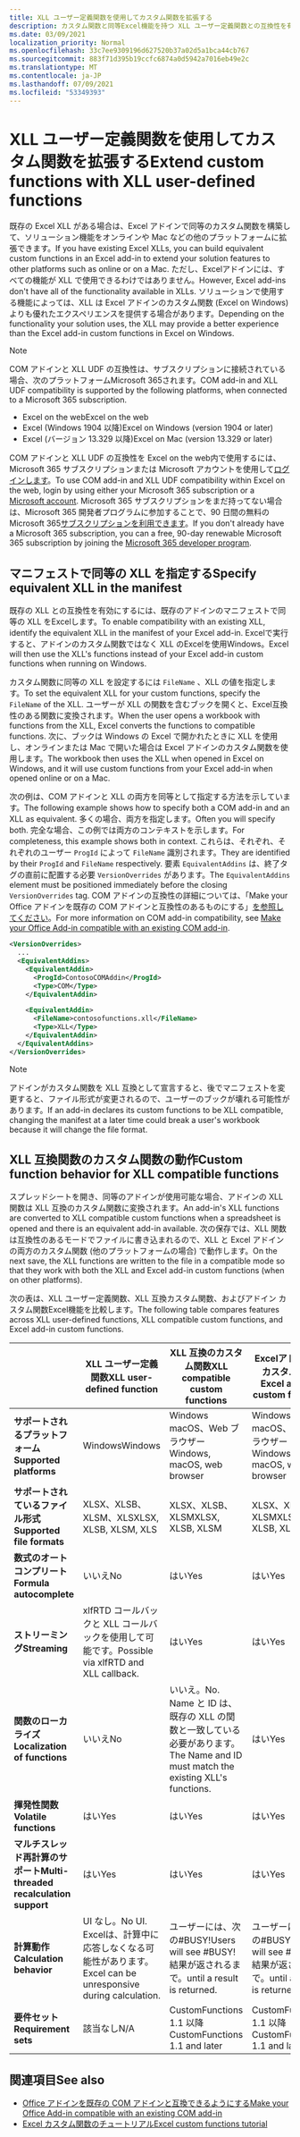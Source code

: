 ```yaml
---
title: XLL ユーザー定義関数を使用してカスタム関数を拡張する
description: カスタム関数と同等Excel機能を持つ XLL ユーザー定義関数との互換性を有効にする
ms.date: 03/09/2021
localization_priority: Normal
ms.openlocfilehash: 33c7ee9309196d627520b37a02d5a1bca44cb767
ms.sourcegitcommit: 883f71d395b19ccfc6874a0d5942a7016eb49e2c
ms.translationtype: MT
ms.contentlocale: ja-JP
ms.lasthandoff: 07/09/2021
ms.locfileid: "53349393"
---
```

# <a name="extend-custom-functions-with-xll-user-defined-functions"></a><span data-ttu-id="bca2a-103">XLL ユーザー定義関数を使用してカスタム関数を拡張する</span><span class="sxs-lookup"><span data-stu-id="bca2a-103">Extend custom functions with XLL user-defined functions</span></span>

<span data-ttu-id="bca2a-104">既存の Excel XLL がある場合は、Excel アドインで同等のカスタム関数を構築して、ソリューション機能をオンラインや Mac などの他のプラットフォームに拡張できます。</span><span class="sxs-lookup"><span data-stu-id="bca2a-104">If you have existing Excel XLLs, you can build equivalent custom functions in an Excel add-in to extend your solution features to other platforms such as online or on a Mac.</span></span> <span data-ttu-id="bca2a-105">ただし、Excelアドインには、すべての機能が XLL で使用できるわけではありません。</span><span class="sxs-lookup"><span data-stu-id="bca2a-105">However, Excel add-ins don't have all of the functionality available in XLLs.</span></span> <span data-ttu-id="bca2a-106">ソリューションで使用する機能によっては、XLL は Excel アドインのカスタム関数 (Excel on Windows) よりも優れたエクスペリエンスを提供する場合があります。</span><span class="sxs-lookup"><span data-stu-id="bca2a-106">Depending on the functionality your solution uses, the XLL may provide a better experience than the Excel add-in custom functions in Excel on Windows.</span></span>

> [!NOTE]
> <span data-ttu-id="bca2a-107">COM アドインと XLL UDF の互換性は、サブスクリプションに接続されている場合、次のプラットフォームMicrosoft 365されます。</span><span class="sxs-lookup"><span data-stu-id="bca2a-107">COM add-in and XLL UDF compatibility is supported by the following platforms, when connected to a Microsoft 365 subscription.</span></span>
>
> - <span data-ttu-id="bca2a-108">Excel on the web</span><span class="sxs-lookup"><span data-stu-id="bca2a-108">Excel on the web</span></span>
> - <span data-ttu-id="bca2a-109">Excel (Windows 1904 以降)</span><span class="sxs-lookup"><span data-stu-id="bca2a-109">Excel on Windows (version 1904 or later)</span></span>
> - <span data-ttu-id="bca2a-110">Excel (バージョン 13.329 以降)</span><span class="sxs-lookup"><span data-stu-id="bca2a-110">Excel on Mac (version 13.329 or later)</span></span>
>
> <span data-ttu-id="bca2a-111">COM アドインと XLL UDF の互換性を Excel on the web内で使用するには、Microsoft 365 サブスクリプションまたは Microsoft アカウントを使用して[ログインします](https://account.microsoft.com/account)。</span><span class="sxs-lookup"><span data-stu-id="bca2a-111">To use COM add-in and XLL UDF compatibility within Excel on the web, login by using either your Microsoft 365 subscription or a [Microsoft account](https://account.microsoft.com/account).</span></span> <span data-ttu-id="bca2a-112">Microsoft 365 サブスクリプションをまだ持ってない場合は、Microsoft 365 開発者プログラムに参加することで、90 日間の無料のMicrosoft 365[サブスクリプションを利用できます](https://developer.microsoft.com/office/dev-program)。</span><span class="sxs-lookup"><span data-stu-id="bca2a-112">If you don't already have a Microsoft 365 subscription, you can a free, 90-day renewable Microsoft 365 subscription by joining the [Microsoft 365 developer program](https://developer.microsoft.com/office/dev-program).</span></span>

## <a name="specify-equivalent-xll-in-the-manifest"></a><span data-ttu-id="bca2a-113">マニフェストで同等の XLL を指定する</span><span class="sxs-lookup"><span data-stu-id="bca2a-113">Specify equivalent XLL in the manifest</span></span>

<span data-ttu-id="bca2a-114">既存の XLL との互換性を有効にするには、既存のアドインのマニフェストで同等の XLL をExcelします。</span><span class="sxs-lookup"><span data-stu-id="bca2a-114">To enable compatibility with an existing XLL, identify the equivalent XLL in the manifest of your Excel add-in.</span></span> <span data-ttu-id="bca2a-115">Excelで実行すると、アドインのカスタム関数ではなく XLL のExcelを使用Windows。</span><span class="sxs-lookup"><span data-stu-id="bca2a-115">Excel will then use the XLL's functions instead of your Excel add-in custom functions when running on Windows.</span></span>

<span data-ttu-id="bca2a-116">カスタム関数に同等の XLL を設定するには `FileName` 、XLL の値を指定します。</span><span class="sxs-lookup"><span data-stu-id="bca2a-116">To set the equivalent XLL for your custom functions, specify the `FileName` of the XLL.</span></span> <span data-ttu-id="bca2a-117">ユーザーが XLL の関数を含むブックを開くと、Excel互換性のある関数に変換されます。</span><span class="sxs-lookup"><span data-stu-id="bca2a-117">When the user opens a workbook with functions from the XLL, Excel converts the functions to compatible functions.</span></span> <span data-ttu-id="bca2a-118">次に、ブックは Windows の Excel で開かれたときに XLL を使用し、オンラインまたは Mac で開いた場合は Excel アドインのカスタム関数を使用します。</span><span class="sxs-lookup"><span data-stu-id="bca2a-118">The workbook then uses the XLL when opened in Excel on Windows, and it will use custom functions from your Excel add-in when opened online or on a Mac.</span></span>

<span data-ttu-id="bca2a-119">次の例は、COM アドインと XLL の両方を同等として指定する方法を示しています。</span><span class="sxs-lookup"><span data-stu-id="bca2a-119">The following example shows how to specify both a COM add-in and an XLL as equivalent.</span></span> <span data-ttu-id="bca2a-120">多くの場合、両方を指定します。</span><span class="sxs-lookup"><span data-stu-id="bca2a-120">Often you will specify both.</span></span> <span data-ttu-id="bca2a-121">完全な場合、この例では両方のコンテキストを示します。</span><span class="sxs-lookup"><span data-stu-id="bca2a-121">For completeness, this example shows both in context.</span></span> <span data-ttu-id="bca2a-122">これらは、それぞれ、それぞれのユーザー `ProgId` によって `FileName` 識別されます。</span><span class="sxs-lookup"><span data-stu-id="bca2a-122">They are identified by their `ProgId` and `FileName` respectively.</span></span> <span data-ttu-id="bca2a-123">要素 `EquivalentAddins` は、終了タグの直前に配置する必要 `VersionOverrides` があります。</span><span class="sxs-lookup"><span data-stu-id="bca2a-123">The `EquivalentAddins` element must be positioned immediately before the closing `VersionOverrides` tag.</span></span> <span data-ttu-id="bca2a-124">COM アドインの互換性の詳細については、「Make your Office アドインを既存の COM アドインと互換性のあるものにする」[を参照してください](../develop/make-office-add-in-compatible-with-existing-com-add-in.md)。</span><span class="sxs-lookup"><span data-stu-id="bca2a-124">For more information on COM add-in compatibility, see [Make your Office Add-in compatible with an existing COM add-in](../develop/make-office-add-in-compatible-with-existing-com-add-in.md).</span></span>

```xml
<VersionOverrides>
  ...
  <EquivalentAddins>
    <EquivalentAddin>
      <ProgId>ContosoCOMAddin</ProgId>
      <Type>COM</Type>
    </EquivalentAddin>

    <EquivalentAddin>
      <FileName>contosofunctions.xll</FileName>
      <Type>XLL</Type>
    </EquivalentAddin>
  </EquivalentAddins>
</VersionOverrides>
```

> [!NOTE]
> <span data-ttu-id="bca2a-125">アドインがカスタム関数を XLL 互換として宣言すると、後でマニフェストを変更すると、ファイル形式が変更されるので、ユーザーのブックが壊れる可能性があります。</span><span class="sxs-lookup"><span data-stu-id="bca2a-125">If an add-in declares its custom functions to be XLL compatible, changing the manifest at a later time could break a user's workbook because it will change the file format.</span></span>

## <a name="custom-function-behavior-for-xll-compatible-functions"></a><span data-ttu-id="bca2a-126">XLL 互換関数のカスタム関数の動作</span><span class="sxs-lookup"><span data-stu-id="bca2a-126">Custom function behavior for XLL compatible functions</span></span>

<span data-ttu-id="bca2a-127">スプレッドシートを開き、同等のアドインが使用可能な場合、アドインの XLL 関数は XLL 互換のカスタム関数に変換されます。</span><span class="sxs-lookup"><span data-stu-id="bca2a-127">An add-in's XLL functions are converted to XLL compatible custom functions when a spreadsheet is opened and there is an equivalent add-in available.</span></span> <span data-ttu-id="bca2a-128">次の保存では、XLL 関数は互換性のあるモードでファイルに書き込まれるので、XLL と Excel アドインの両方のカスタム関数 (他のプラットフォームの場合) で動作します。</span><span class="sxs-lookup"><span data-stu-id="bca2a-128">On the next save, the XLL functions are written to the file in a compatible mode so that they work with both the XLL and Excel add-in custom functions (when on other platforms).</span></span>

<span data-ttu-id="bca2a-129">次の表は、XLL ユーザー定義関数、XLL 互換カスタム関数、およびアドイン カスタム関数Excel機能を比較します。</span><span class="sxs-lookup"><span data-stu-id="bca2a-129">The following table compares features across XLL user-defined functions, XLL compatible custom functions, and Excel add-in custom functions.</span></span>

|         |<span data-ttu-id="bca2a-130">XLL ユーザー定義関数</span><span class="sxs-lookup"><span data-stu-id="bca2a-130">XLL user-defined function</span></span> |<span data-ttu-id="bca2a-131">XLL 互換のカスタム関数</span><span class="sxs-lookup"><span data-stu-id="bca2a-131">XLL compatible custom functions</span></span> |<span data-ttu-id="bca2a-132">Excelアドインのカスタム関数</span><span class="sxs-lookup"><span data-stu-id="bca2a-132">Excel add-in custom function</span></span> |
|---------|---------|---------|---------|
| <span data-ttu-id="bca2a-133">**サポートされるプラットフォーム**</span><span class="sxs-lookup"><span data-stu-id="bca2a-133">**Supported platforms**</span></span> | <span data-ttu-id="bca2a-134">Windows</span><span class="sxs-lookup"><span data-stu-id="bca2a-134">Windows</span></span> | <span data-ttu-id="bca2a-135">Windows macOS、Web ブラウザー</span><span class="sxs-lookup"><span data-stu-id="bca2a-135">Windows, macOS, web browser</span></span> | <span data-ttu-id="bca2a-136">Windows macOS、Web ブラウザー</span><span class="sxs-lookup"><span data-stu-id="bca2a-136">Windows, macOS, web browser</span></span> |
| <span data-ttu-id="bca2a-137">**サポートされているファイル形式**</span><span class="sxs-lookup"><span data-stu-id="bca2a-137">**Supported file formats**</span></span> | <span data-ttu-id="bca2a-138">XLSX、XLSB、XLSM、XLS</span><span class="sxs-lookup"><span data-stu-id="bca2a-138">XLSX, XLSB, XLSM, XLS</span></span> | <span data-ttu-id="bca2a-139">XLSX、XLSB、XLSM</span><span class="sxs-lookup"><span data-stu-id="bca2a-139">XLSX, XLSB, XLSM</span></span> | <span data-ttu-id="bca2a-140">XLSX、XLSB、XLSM</span><span class="sxs-lookup"><span data-stu-id="bca2a-140">XLSX, XLSB, XLSM</span></span> |
| <span data-ttu-id="bca2a-141">**数式のオートコンプリート**</span><span class="sxs-lookup"><span data-stu-id="bca2a-141">**Formula autocomplete**</span></span> | <span data-ttu-id="bca2a-142">いいえ</span><span class="sxs-lookup"><span data-stu-id="bca2a-142">No</span></span> | <span data-ttu-id="bca2a-143">はい</span><span class="sxs-lookup"><span data-stu-id="bca2a-143">Yes</span></span> | <span data-ttu-id="bca2a-144">はい</span><span class="sxs-lookup"><span data-stu-id="bca2a-144">Yes</span></span> |
| <span data-ttu-id="bca2a-145">**ストリーミング**</span><span class="sxs-lookup"><span data-stu-id="bca2a-145">**Streaming**</span></span> | <span data-ttu-id="bca2a-146">xlfRTD コールバックと XLL コールバックを使用して可能です。</span><span class="sxs-lookup"><span data-stu-id="bca2a-146">Possible via xlfRTD and XLL callback.</span></span> | <span data-ttu-id="bca2a-147">はい</span><span class="sxs-lookup"><span data-stu-id="bca2a-147">Yes</span></span> | <span data-ttu-id="bca2a-148">はい</span><span class="sxs-lookup"><span data-stu-id="bca2a-148">Yes</span></span> |
| <span data-ttu-id="bca2a-149">**関数のローカライズ**</span><span class="sxs-lookup"><span data-stu-id="bca2a-149">**Localization of functions**</span></span> | <span data-ttu-id="bca2a-150">いいえ</span><span class="sxs-lookup"><span data-stu-id="bca2a-150">No</span></span> | <span data-ttu-id="bca2a-151">いいえ。</span><span class="sxs-lookup"><span data-stu-id="bca2a-151">No.</span></span> <span data-ttu-id="bca2a-152">Name と ID は、既存の XLL の関数と一致している必要があります。</span><span class="sxs-lookup"><span data-stu-id="bca2a-152">The Name and ID must match the existing XLL's functions.</span></span> | <span data-ttu-id="bca2a-153">はい</span><span class="sxs-lookup"><span data-stu-id="bca2a-153">Yes</span></span> |
| <span data-ttu-id="bca2a-154">**揮発性関数**</span><span class="sxs-lookup"><span data-stu-id="bca2a-154">**Volatile functions**</span></span> | <span data-ttu-id="bca2a-155">はい</span><span class="sxs-lookup"><span data-stu-id="bca2a-155">Yes</span></span> | <span data-ttu-id="bca2a-156">はい</span><span class="sxs-lookup"><span data-stu-id="bca2a-156">Yes</span></span> | <span data-ttu-id="bca2a-157">はい</span><span class="sxs-lookup"><span data-stu-id="bca2a-157">Yes</span></span> |
| <span data-ttu-id="bca2a-158">**マルチスレッド再計算のサポート**</span><span class="sxs-lookup"><span data-stu-id="bca2a-158">**Multi-threaded recalculation support**</span></span> | <span data-ttu-id="bca2a-159">はい</span><span class="sxs-lookup"><span data-stu-id="bca2a-159">Yes</span></span> | <span data-ttu-id="bca2a-160">はい</span><span class="sxs-lookup"><span data-stu-id="bca2a-160">Yes</span></span> | <span data-ttu-id="bca2a-161">はい</span><span class="sxs-lookup"><span data-stu-id="bca2a-161">Yes</span></span> |
| <span data-ttu-id="bca2a-162">**計算動作**</span><span class="sxs-lookup"><span data-stu-id="bca2a-162">**Calculation behavior**</span></span> | <span data-ttu-id="bca2a-163">UI なし。</span><span class="sxs-lookup"><span data-stu-id="bca2a-163">No UI.</span></span> <span data-ttu-id="bca2a-164">Excelは、計算中に応答しなくなる可能性があります。</span><span class="sxs-lookup"><span data-stu-id="bca2a-164">Excel can be unresponsive during calculation.</span></span> | <span data-ttu-id="bca2a-165">ユーザーには、次の#BUSY!</span><span class="sxs-lookup"><span data-stu-id="bca2a-165">Users will see #BUSY!</span></span> <span data-ttu-id="bca2a-166">結果が返されるまで。</span><span class="sxs-lookup"><span data-stu-id="bca2a-166">until a result is returned.</span></span> | <span data-ttu-id="bca2a-167">ユーザーには、次の#BUSY!</span><span class="sxs-lookup"><span data-stu-id="bca2a-167">Users will see #BUSY!</span></span> <span data-ttu-id="bca2a-168">結果が返されるまで。</span><span class="sxs-lookup"><span data-stu-id="bca2a-168">until a result is returned.</span></span> |
| <span data-ttu-id="bca2a-169">**要件セット**</span><span class="sxs-lookup"><span data-stu-id="bca2a-169">**Requirement sets**</span></span> | <span data-ttu-id="bca2a-170">該当なし</span><span class="sxs-lookup"><span data-stu-id="bca2a-170">N/A</span></span> | <span data-ttu-id="bca2a-171">CustomFunctions 1.1 以降</span><span class="sxs-lookup"><span data-stu-id="bca2a-171">CustomFunctions 1.1 and later</span></span> | <span data-ttu-id="bca2a-172">CustomFunctions 1.1 以降</span><span class="sxs-lookup"><span data-stu-id="bca2a-172">CustomFunctions 1.1 and later</span></span> |

## <a name="see-also"></a><span data-ttu-id="bca2a-173">関連項目</span><span class="sxs-lookup"><span data-stu-id="bca2a-173">See also</span></span>

- [<span data-ttu-id="bca2a-174">Office アドインを既存の COM アドインと互換できるようにする</span><span class="sxs-lookup"><span data-stu-id="bca2a-174">Make your Office Add-in compatible with an existing COM add-in</span></span>](../develop/make-office-add-in-compatible-with-existing-com-add-in.md)
- [<span data-ttu-id="bca2a-175">Excel カスタム関数のチュートリアル</span><span class="sxs-lookup"><span data-stu-id="bca2a-175">Excel custom functions tutorial</span></span>](../tutorials/excel-tutorial-create-custom-functions.md)
